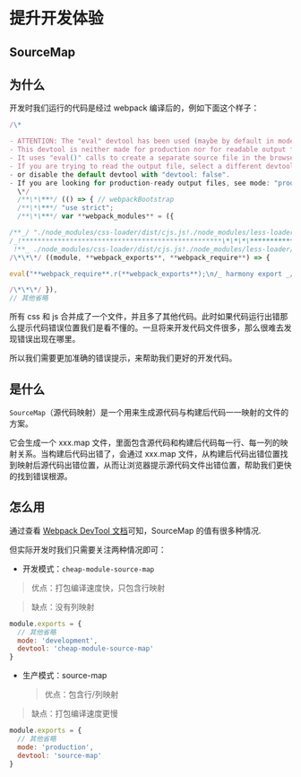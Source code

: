 # 提升开发体验

## SourceMap

## 为什么

开发时我们运行的代码是经过 webpack 编译后的，例如下面这个样子：

```js
/\*

- ATTENTION: The "eval" devtool has been used (maybe by default in mode: "development").
- This devtool is neither made for production nor for readable output files.
- It uses "eval()" calls to create a separate source file in the browser devtools.
- If you are trying to read the output file, select a different devtool (https://webpack.js.org/configuration/devtool/)
- or disable the default devtool with "devtool: false".
- If you are looking for production-ready output files, see mode: "production" (https://webpack.js.org/configuration/mode/).
  \*/
  /**\*\***/ (() => { // webpackBootstrap
  /**\*\***/ "use strict";
  /**\*\***/ var **webpack_modules** = ({

/**_/ "./node_modules/css-loader/dist/cjs.js!./node_modules/less-loader/dist/cjs.js!./src/less/index.less":
/_!**************************************************\*\*\*\*****************************************************!\*\
 !**_ ./node_modules/css-loader/dist/cjs.js!./node_modules/less-loader/dist/cjs.js!./src/less/index.less _**! \*****************************************************\*****************************************************/
/\*\*\*/ ((module, **webpack_exports**, **webpack_require**) => {

eval("**webpack_require**.r(**webpack_exports**);\n/_ harmony export _/ **webpack_require**.d(**webpack_exports**, {\n/_ harmony export _/ \"default\": () => (**WEBPACK_DEFAULT_EXPORT**)\n/_ harmony export _/ });\n/_ harmony import _/ var \_node_modules_css_loader_dist_runtime_noSourceMaps_js**WEBPACK_IMPORTED_MODULE_0** = **webpack_require**(/_! ../../node_modules/css-loader/dist/runtime/noSourceMaps.js _/ \"./node_modules/css-loader/dist/runtime/noSourceMaps.js\");\n/_ harmony import _/ var \_node_modules_css_loader_dist_runtime_noSourceMaps_js**WEBPACK*IMPORTED_MODULE_0***default = /_#**PURE**_/**webpack_require**.n(\_node_modules_css_loader_dist_runtime_noSourceMaps_js**WEBPACK_IMPORTED_MODULE_0**);\n/_ harmony import _/ var \_node_modules_css_loader_dist_runtime_api_js**WEBPACK_IMPORTED_MODULE_1** = **webpack_require**(/_! ../../node_modules/css-loader/dist/runtime/api.js _/ \"./node_modules/css-loader/dist/runtime/api.js\");\n/_ harmony import _/ var \_node_modules_css_loader_dist_runtime_api_js**WEBPACK*IMPORTED_MODULE_1***default = /_#**PURE**_/**webpack_require**.n(\_node_modules_css_loader_dist_runtime_api_js**WEBPACK_IMPORTED_MODULE_1**);\n// Imports\n\n\nvar **_CSS_LOADER_EXPORT_** = \_node_modules_css_loader_dist_runtime_api_js**WEBPACK*IMPORTED_MODULE_1***default()((\_node_modules_css_loader_dist_runtime_noSourceMaps_js**WEBPACK*IMPORTED_MODULE_0***default()));\n// Module\n**_CSS_LOADER_EXPORT_**.push([module.id, \".box2 {\\n width: 100px;\\n height: 100px;\\n background-color: deeppink;\\n}\\n\", \"\"]);\n// Exports\n/_ harmony default export _/ const **WEBPACK_DEFAULT_EXPORT** = (**_CSS_LOADER_EXPORT_**);\n\n\n//# sourceURL=webpack://webpack5/./src/less/index.less?./node_modules/css-loader/dist/cjs.js!./node_modules/less-loader/dist/cjs.js");

/\*\*\*/ }),
// 其他省略
```

所有 css 和 js 合并成了一个文件，并且多了其他代码。此时如果代码运行出错那么提示代码错误位置我们是看不懂的。一旦将来开发代码文件很多，那么很难去发现错误出现在哪里。

所以我们需要更加准确的错误提示，来帮助我们更好的开发代码。

## 是什么

`SourceMap`（源代码映射）是一个用来生成源代码与构建后代码一一映射的文件的方案。

它会生成一个 xxx.map 文件，里面包含源代码和构建后代码每一行、每一列的映射关系。当构建后代码出错了，会通过 xxx.map 文件，从构建后代码出错位置找到映射后源代码出错位置，从而让浏览器提示源代码文件出错位置，帮助我们更快的找到错误根源。

## 怎么用

通过查看 [Webpack DevTool 文档](https://webpack.docschina.org/configuration/devtool/)可知，SourceMap 的值有很多种情况.

但实际开发时我们只需要关注两种情况即可：

- 开发模式：`cheap-module-source-map`

> 优点：打包编译速度快，只包含行映射

> 缺点：没有列映射

```js
module.exports = {
  // 其他省略
  mode: 'development',
  devtool: 'cheap-module-source-map'
}
```

- 生产模式：source-map
  > 优点：包含行/列映射

> 缺点：打包编译速度更慢

```js
module.exports = {
  // 其他省略
  mode: 'production',
  devtool: 'source-map'
}
```
